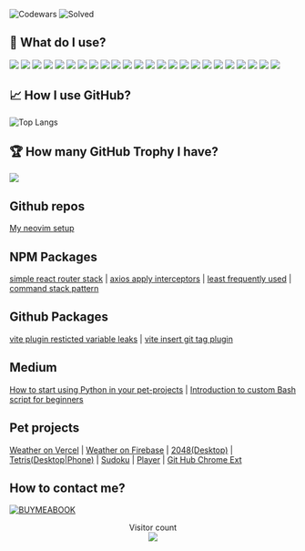 ![Codewars](https://www.codewars.com/users/Vladislav/badges/micro) ![Solved](https://badges.peiyuan.ch/leetcode/vladislavkovaliov/solved)


## 🔧 What do I use?
![](https://img.shields.io/badge/OS-Linux-informational?style=flat&logo=linux&logoColor=white&color=2bbc8a) ![](https://img.shields.io/badge/OS-MacOS-informational?style=flat&logo=macos&logoColor=white&color=2bbc8a) ![](https://img.shields.io/badge/Editor-WebStorm-informational?style=flat&logo=webstorm&logoColor=white&color=2bbc8a) ![](https://img.shields.io/badge/Code-Python-informational?style=flat&logo=python&logoColor=white&color=2bbc8a) ![](https://img.shields.io/badge/Code-Node-informational?style=flat&logo=node.js&logoColor=white&color=2bbc8a) ![](https://img.shields.io/badge/Code-JavaScript-informational?style=flat&logo=javascript&logoColor=white&color=2bbc8a) ![](https://img.shields.io/badge/Code-TypeScript-informational?style=flat&logo=typescript&logoColor=white&color=2bbc8a) ![](https://img.shields.io/badge/Code-Durt-informational?style=flat&logo=durt&logoColor=white&color=2bbc8a) ![](https://img.shields.io/badge/Mobile-Flutter-2bbc8a?style=flat&logoColor=white) ![](https://img.shields.io/badge/Code-WebGL-informational?style=flat&logo=webgl&logoColor=white&color=2bbc8a) ![](https://img.shields.io/badge/Code-React-informational?style=flat&logo=react&logoColor=white&color=2bbc8a) ![](https://img.shields.io/badge/Shell-Bash-informational?style=flat&logo=gnu-bash&logoColor=white&color=2bbc8a) ![](https://img.shields.io/badge/Tools-MongoDB-informational?style=flat&logo=mongodb&logoColor=white&color=2bbc8a) ![](https://img.shields.io/badge/Cloud-Digital_Ocean-informational?style=flat&logo=digitalocean&logoColor=white&color=2bbc8a) ![](https://img.shields.io/badge/Code-Raspberry-PI?style=flat&logo=raspberrypi&logoColor=white&color=2bbc8a) ![](https://img.shields.io/badge/Auto-Mazda-informational?style=flat&logo=mazda&logoColor=white&color=2bbc8a) ![](https://img.shields.io/badge/Music-Bose-info?style=flat&logo=bose&logoColor=white&color=2bbc8a) ![](https://img.shields.io/badge/Code-GitLab-informational?style=flat&logo=gitlab&logoColor=white&color=2bbc8a) ![](https://img.shields.io/badge/Code-Gulp-informational?style=flat&logo=gulp&logoColor=white&color=2bbc8a) ![](https://img.shields.io/badge/Code-iterm2-informational?style=flat&logo=iterm2&logoColor=white&color=2bbc8a) ![](https://img.shields.io/badge/Code-nestjs-informational?style=flat&logo=nestjs&logoColor=white&color=2bbc8a) ![](https://img.shields.io/badge/Games-Playstation_4-informational?style=flat&logo=playstation4&logoColor=white&color=2bbc8a) ![](https://img.shields.io/badge/Games-Playstation_5-informational?style=flat&logo=playstation5&logoColor=white&color=2bbc8a) ![](https://img.shields.io/badge/Games-Steam-informational?style=flat&logo=steam&logoColor=white&color=2bbc8a)


## &#x1f4c8; How I use GitHub?
![Top Langs](https://github-readme-stats.vercel.app/api/top-langs/?username=vladislavkovaliov&layout=compact&theme=dark)

## 🏆 How many GitHub Trophy I have?
![](https://github-profile-trophy.vercel.app/?username=vladislavkovaliov&no-frame=true&theme=monokai&row=1)

## Github repos
[My neovim setup](https://github.com/vladislavkovaliov/nvim)

## NPM Packages
[simple react router stack](https://www.npmjs.com/package/simple-react-router-stack) | [axios apply interceptors](https://www.npmjs.com/package/axios-apply-interceptors) | [least frequently used](https://www.npmjs.com/package/least-frequently-used) | [command stack pattern](https://www.npmjs.com/package/command-stack-pattern)
 
## Github Packages
[vite plugin resticted variable leaks](https://github.com/users/vladislavkovaliov/packages/npm/package/vite-plugin-resticted-variable-leaks) | [vite insert git tag plugin](https://github.com/vladislavkovaliov/vite-insert-git-tag-plugin/pkgs/npm/vite-insert-git-tag-plugin)

## Medium

[How to start using Python in your pet-projects](https://v-v-kovaliov.medium.com/how-to-start-use-python-in-yours-pet-projects-1f56a461a2b1) | [Introduction to custom Bash script for beginners](https://medium.com/@v-v-kovaliov/introduction-to-custom-bash-script-for-beginners-6fe65e0e5c39)

## Pet projects
[Weather on Vercel](https://weather-ochre-iota.vercel.app/) | [Weather on Firebase](https://weat-29010.firebaseapp.com/) | [2048(Desktop)](https://project-6084874703720778896.web.app/) | [Tetris(Desktop|Phone)](https://tetris-4f4f6.web.app/) | [Sudoku](https://sudoky-47d5d.web.app) | [Player](https://github.com/vladislavkovaliov/rust-mp3-player) | [Git Hub Chrome Ext](https://chromewebstore.google.com/detail/github-helpers/jlppehgmheodaeknongkilmmhfjgjgjp?authuser=0&hl=en)

## How to contact me?
[![BUYMEABOOK](https://img.shields.io/badge/buymeabook-ffd966?style=for-the-badge&logo=buymeacoffee&logoColor=white)](https://www.buymeacoffee.com/vkovaliov)

<p align="center"> 
  <div align="center">Visitor count</div>
  <div align="center">
    <img src="https://profile-counter.glitch.me/vladislavkovaliov/count.svg"/>
  </div> 
</p>


